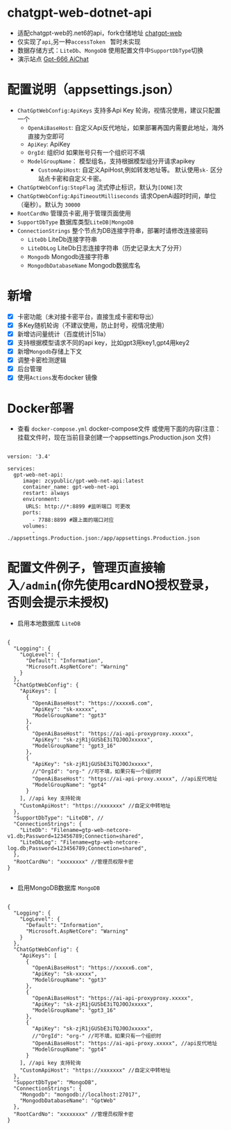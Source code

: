 # chatgpt-web-dotnet-api
- 适配chatgpt-web的.net6的api，fork仓储地址 [chatgpt-web](//github.com/jkhcc11/chatgpt-web)
- 仅实现了`api`,另一种`accessToken ` 暂时未实现
- 数据存储方式：`LiteDb`、`MongoDB` 使用配置文件中`SupportDbType`切换
- 演示站点 [Gpt-666 AiChat](//ai1.gpt-666.com)

# 配置说明（appsettings.json）
- `ChatGptWebConfig:ApiKeys` 支持多Api Key 轮询，视情况使用，建议只配置一个
	- `OpenAiBaseHost`: 自定义Api反代地址，如果部署再国内需要此地址，海外直接为空即可
	- `ApiKey`: ApiKey
	- `OrgId`: 组织Id  如果账号只有一个组织可不填
	- `ModelGroupName`： 模型组名，支持根据模型组分开请求apikey
        - `CustomApiHost`: 自定义ApiHost,例如转发地址等。 默认使用`sk-` 区分站点卡密和自定义卡密。
- `ChatGptWebConfig:StopFlag` 流式停止标识，默认为`[DONE]`次
- `ChatGptWebConfig:ApiTimeoutMilliseconds` 请求OpenAi超时时间，单位（毫秒）。默认为 `30000` 
- `RootCardNo` 管理员卡密,用于管理页面使用
- `SupportDbType` 数据库类型`LiteDB|MongoDB`
- `ConnectionStrings` 整个节点为DB连接字符串，部署时请修改连接密码
	- `LiteDb` LiteDb连接字符串
	- `LiteDbLog` LiteDb日志连接字符串（历史记录太大了分开）
	- `Mongodb` Mongodb连接字符串
	- `MongodbDatabaseName` Mongodb数据库名

# 新增
- [x] 卡密功能（未对接卡密平台，直接生成卡密和导出）
- [x] 多Key随机轮询（不建议使用，防止封号，视情况使用）
- [x] 新增访问量统计（百度统计|51la）
- [x] 支持根据模型请求不同的api key，比如gpt3用key1,gpt4用key2
- [x] 新增`Mongodb`存储上下文
- [x] 调整卡密检测逻辑
- [x] 后台管理
- [x] 使用`Actions`发布docker 镜像

# Docker部署

- 查看 `docker-compose.yml` docker-compose文件
或使用下面的内容(注意：挂载文件时，现在当前目录创建一个appsettings.Production.json 文件)

```

version: '3.4'

services:
  gpt-web-net-api:
     image: zcypublic/gpt-web-net-api:latest
     container_name: gpt-web-net-api
     restart: always
     environment:
      URLS: http://*:8899 #监听端口 可更改
     ports:
        - 7788:8899 #跟上面的端口对应
     volumes:
        - ./appsettings.Production.json:/app/appsettings.Production.json

```


# 配置文件例子，管理页直接输入`/admin`(你先使用cardNO授权登录，否则会提示未授权)

- 启用本地数据库 `LiteDB`

```

{
  "Logging": {
    "LogLevel": {
      "Default": "Information",
      "Microsoft.AspNetCore": "Warning"
    }
  },
  "ChatGptWebConfig": {
    "ApiKeys": [
      {
        "OpenAiBaseHost": "https://xxxxx6.com",
        "ApiKey": "sk-xxxxx",
        "ModelGroupName": "gpt3"
      },
      {
        "OpenAiBaseHost": "https://ai-api-proxyproxy.xxxxx",
        "ApiKey": "sk-zjR1jGUSbE3iTQJ0OJxxxxx",
        "ModelGroupName": "gpt3_16"
      },
      {
        "ApiKey": "sk-zjR1jGUSbE3iTQJ0OJxxxxx",
        //"OrgId": "org-" //可不填，如果只有一个组织时
        "OpenAiBaseHost": "https://ai-api-proxy.xxxxx", //api反代地址
        "ModelGroupName": "gpt4"
      }
    ], //api key 支持轮询
    "CustomApiHost": "https://xxxxxxx" //自定义中转地址
  },
  "SupportDbType": "LiteDB", //
  "ConnectionStrings": {
    "LiteDb": "Filename=gtp-web-netcore-v1.db;Password=123456789;Connection=shared",
    "LiteDbLog": "Filename=gtp-web-netcore-log.db;Password=123456789;Connection=shared",
  },
  "RootCardNo": "xxxxxxxx" //管理员权限卡密 
}


```

- 启用MongoDB数据库 `MongoDB`

```

{
  "Logging": {
    "LogLevel": {
      "Default": "Information",
      "Microsoft.AspNetCore": "Warning"
    }
  },
  "ChatGptWebConfig": {
    "ApiKeys": [
      {
        "OpenAiBaseHost": "https://xxxxx6.com",
        "ApiKey": "sk-xxxxx",
        "ModelGroupName": "gpt3"
      },
      {
        "OpenAiBaseHost": "https://ai-api-proxyproxy.xxxxx",
        "ApiKey": "sk-zjR1jGUSbE3iTQJ0OJxxxxx",
        "ModelGroupName": "gpt3_16"
      },
      {
        "ApiKey": "sk-zjR1jGUSbE3iTQJ0OJxxxxx",
        //"OrgId": "org-" //可不填，如果只有一个组织时
        "OpenAiBaseHost": "https://ai-api-proxy.xxxxx", //api反代地址
        "ModelGroupName": "gpt4"
      }
    ], //api key 支持轮询
    "CustomApiHost": "https://xxxxxxx" //自定义中转地址
  },
  "SupportDbType": "MongoDB",
  "ConnectionStrings": {
    "Mongodb": "mongodb://localhost:27017",
    "MongodbDatabaseName": "GptWeb"
  },
  "RootCardNo": "xxxxxxxx" //管理员权限卡密 
}


```

